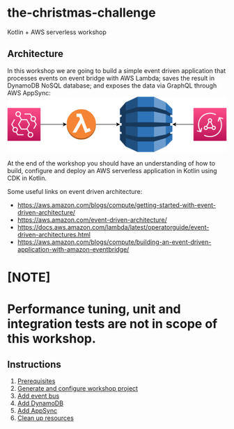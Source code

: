 # the-christmas-challenge
Kotlin + AWS serverless workshop

## Architecture

In this workshop we are going to build a simple event driven application that processes events on event bridge with AWS Lambda; saves the result in DynamoDB NoSQL database; and exposes the data via GraphQL through AWS AppSync:
![event-app](instructions/images/EventApp.png)

At the end of the workshop you should have an understanding of how to build, configure and deploy an AWS serverless application in Kotlin using CDK in Kotlin.

Some useful links on event driven architecture:
* https://aws.amazon.com/blogs/compute/getting-started-with-event-driven-architecture/
* https://aws.amazon.com/event-driven-architecture/
* https://docs.aws.amazon.com/lambda/latest/operatorguide/event-driven-architectures.html
* https://aws.amazon.com/blogs/compute/building-an-event-driven-application-with-amazon-eventbridge/

[NOTE]
====
Performance tuning, unit and integration tests are not in scope of this workshop.
====

## Instructions

1. [Prerequisites](instructions/1-prerequisites.adoc)
2. [Generate and configure workshop project](instructions/2-generate-workshop-project.adoc)
3. [Add event bus](instructions/3-add-event-bus.adoc)
4. [Add DynamoDB](instructions/4-add-dynamoDB.adoc)
5. [Add AppSync](instructions/5-add-app-sync.adoc)
6. [Clean up resources](instructions/7-clean-up.adoc)
